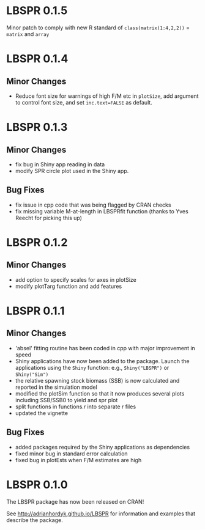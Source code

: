 # LBSPR 0.1.5
Minor patch to comply with new R standard of `class(matrix(1:4,2,2))` = `matrix` and `array`

# LBSPR 0.1.4

## Minor Changes
- Reduce font size for warnings of high F/M etc in `plotSize`, add
argument to control font size, and set `inc.text=FALSE` as default.

# LBSPR 0.1.3 
## Minor Changes
- fix bug in Shiny app reading in data
- modify SPR circle plot used in the Shiny app.

## Bug Fixes

- fix issue in cpp code that was being flagged by CRAN checks
- fix missing variable M-at-length in LBSPRfit function (thanks to Yves Reecht for picking this up)

# LBSPR 0.1.2
## Minor Changes
- add option to specify scales for axes in plotSize
- modify plotTarg function and add features


# LBSPR 0.1.1

## Minor Changes
- 'absel' fitting routine has been coded in cpp with major improvement in speed
- Shiny applications have now been added to the package. Launch the applications using the `Shiny` function: e.g., `Shiny("LBSPR")` or `Shiny("Sim")`
- the relative spawning stock biomass (SSB) is now calculated and reported in the simulation model
- modified the plotSim function so that it now produces several plots including SSB/SSB0 to yield and spr plot 
- split functions in functions.r into separate r files
- updated the vignette

## Bug Fixes
- added packages required by the Shiny applications as dependencies
- fixed minor bug in standard error calculation
- fixed bug in plotEsts when F/M estimates are high

# LBSPR 0.1.0 
The LBSPR package has now been released on CRAN!

See http://adrianhordyk.github.io/LBSPR for information and examples that describe the package.

